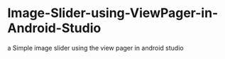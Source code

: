 # Image-Slider-using-ViewPager-in-Android-Studio
a Simple image slider using the view pager in android studio
